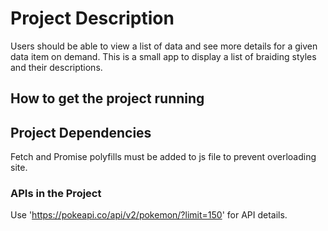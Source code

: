
# Project Description
Users should be able to view a list of data and see more details for a given data item on demand.
This is a small app to display a list of braiding styles and their descriptions.

## How to get the project running 

## Project Dependencies
Fetch and Promise polyfills must be added to js file to prevent overloading site.

### APIs in the Project
Use 'https://pokeapi.co/api/v2/pokemon/?limit=150' for API details.
